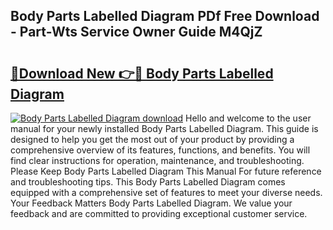 ## Body Parts Labelled Diagram PDf Free Download - Part-Wts Service Owner Guide M4QjZ

# <h2><a href="http://dfpr6iw.blite.top/?on=Body+Parts+Labelled+Diagram">🔗Download New 👉🔴 Body Parts Labelled Diagram</a></h2>

[![Body Parts Labelled Diagram download](https://i.imgur.com/lujVjoI.png)](http://dfpr6iw.blite.top/?on=Body+Parts+Labelled+Diagram)
Hello and welcome to the user manual for your newly installed Body Parts Labelled Diagram. This guide is designed to help you get the most out of your product by providing a comprehensive overview of its features, functions, and benefits. You will find clear instructions for operation, maintenance, and troubleshooting. Please Keep Body Parts Labelled Diagram This Manual For future reference and troubleshooting tips. This Body Parts Labelled Diagram comes equipped with a comprehensive set of features to meet your diverse needs. Your Feedback Matters Body Parts Labelled Diagram. We value your feedback and are committed to providing exceptional customer service.

